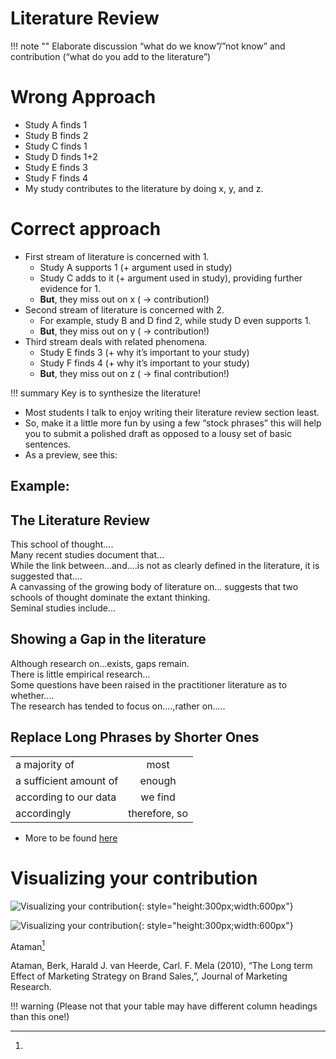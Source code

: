 # Literature Review

!!! note ""
      Elaborate discussion “what do we know”/”not know” and
      contribution (“what do you add to the literature”)

# Wrong Approach
  *  Study A finds 1
  *  Study B finds 2
  *  Study C finds 1
  *  Study D finds 1+2
  *  Study E finds 3
  *  Study F finds 4
  *  My study contributes to the literature by doing x, y,
    and z.


# Correct approach
  * First stream of literature is concerned with 1.
      * Study A supports 1 (+ argument used in study)
      * Study C adds to it (+ argument used in study),
        providing further evidence for 1.
      * **But**, they miss out on x ( -> contribution!)
  * Second stream of literature is concerned with 2.
      * For example, study B and D find 2, while study D
        even supports 1.
      * **But**, they miss out on y ( -> contribution!)
  * Third stream deals with related phenomena.
      * Study E finds 3 (+ why it’s important to your study)
      * Study F finds 4 (+ why it’s important to your study)
      * **But**, they miss out on z ( -> final contribution!)


!!! summary
    Key is to synthesize the literature!



* Most students I talk to enjoy writing their literature review section least.
* So, make it a little more fun by using a few “stock phrases” this will help you to submit a polished draft as opposed to a lousy set of basic sentences.
* As a preview, see this:<br/>

##  Example:

## The Literature Review
  This school of thought....<br/>
  Many recent studies document that...<br/>
  While the link between...and....is not as clearly defined in the literature, it is suggested that....<br/>
  A canvassing of the growing body of literature on... suggests that two schools of thought dominate the extant thinking.<br/>
  Seminal studies include...<br/>

## Showing a Gap in the literature
  Although research on...exists, gaps remain.<br/>
  There is little empirical research...<br/>
  Some questions have been raised in the practitioner literature as to whether....<br/>
  The research has tended to focus on....,rather on.....<br/>

## Replace Long Phrases by Shorter Ones

|                       |              | 
| :---------            | :------:     | 
| a majority of         | most         | 
|a sufficient amount of |enough        |
|according to our data  |we find       |
|accordingly            | therefore, so|


<!-- ![Literature Review](literature_review1.png)
![Showing  Gap in the Literature](literature_review2.png)
![Replace Long Phrases by Shorter Ones](literature_review3.png) -->


* More to be found [here ](tiu.nu/writing)

# Visualizing your contribution
![Visualizing your contribution](/assets/visualizing_contribution1.png){: style="height:300px;width:600px"}<br/>

![Visualizing your contribution](/assets/visualizing_contribution2.png){: style="height:300px;width:600px"}

Ataman[^1] 


[^1]:
Ataman, Berk, Harald J. van Heerde, Carl. F. Mela (2010), “The Long term Effect of Marketing Strategy on Brand Sales,”, Journal of Marketing Research.



!!! warning
    (Please not that your table may have different column headings than this one!)
